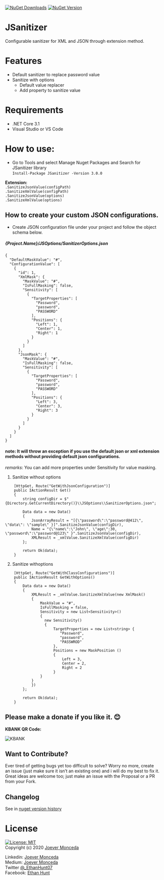 [![NuGet Downloads](https://img.shields.io/nuget/dt/JSanitizer.svg)](https://github.com/Ethan0007/JSanitizer)
[![NuGet Version](https://img.shields.io/nuget/v/JSanitizer.svg)](https://github.com/Ethan0007/JSanitizer)

# JSanitizer 
Configurable sanitizer for XML and JSON through extension method.   

# Features  
* Default sanitizer to replace password value
* Sanitize with options
    - Default value replacer
    - Add property to sanitize value

# Requirements   
 * .NET Core 3.1  
 * Visual Studio or VS Code
 
# How to use:  
* Go to Tools and select Manage Nuget Packages and Search for JSanitizer library   
```Install-Package JSanitizer -Version 3.0.0```   

**Extension:**   
```.SanitizeJsonValue(configPath)```   
```.SanitizeXmlValue(configPath)```   
```.SanitizeJsonValue(options)```   
```.SanitizeXmlValue(options)```

## How to create your custom JSON configurations.
* Create JSON configuration file under your project and follow the object schema below.

##### {Project.Name}/JSOptions/SanitizerOptions.json
```
{
  "DefaultMaskValue": "#",
  "ConfigurationValue": [
    {
      "id": 1,
      "XmlMask": {
        "MaskValue": "#",
        "IsFullMasking": false,
        "Sensitivity": [
          {
            "TargetProperties": [
              "Password",
              "password",
              "PASSWORD"
            ],
            "Positions": {
              "Left": 1,
              "Center": 1,
              "Right": 1
            }
          }
        ]
      },
      "JsonMask": {
        "MaskValue": "#",
        "IsFullMasking": false,
        "Sensitivity": [
          {
            "TargetProperties": [
              "Password",
              "password",
              "PASSWORD"
            ],
            "Positions": {
              "Left": 3,
              "Center": 3,
              "Right": 3
            }
          }
        ]
      }
    }
  ]
}
```
#### note: It will throw an exception if you use the default json or xml extension methods without providing default json configurations.
*remarks*: You can add more properties under Sensitivity for value masking.


1. Sanitize without options 
```
    [HttpGet, Route("GetWithJsonConfiguration")]
    public IActionResult Get()
    {
        string configDir = $"{Directory.GetCurrentDirectory()}\\JSOptions\\SanitizerOptions.json";

        Data data = new Data()
        {
            JsonArrayResult = "[{\"password\":\"password@412\", \"data\": \"sample\" }]".SanitizeJsonValue(configDir),
            Name = "{\"name\":\"John\", \"age\":30, \"password\":\"password@123\" }".SanitizeJsonValue(configDir),
            XMLResult = _xmlValue.SanitizeXmlValue(configDir)
        };

        return Ok(data);
    }
```

2. Sanitize withoptions 
```
    [HttpGet, Route("GetWithClassConfigurations")]
    public IActionResult GetWithOptions()
    {
        Data data = new Data()
        {
            XMLResult = _xmlValue.SanitizeXmlValue(new XmlMask()
            {
                MaskValue = "#",
                IsFullMasking = false,
                Sensitivity = new List<Sensitivity>()
                {
                  new Sensitivity()
                  {
                      TargetProperties = new List<string> {
                         "Password",
                         "password",
                         "PASSWROD"
                      },
                      Positions = new MaskPosition ()
                      {
                          Left = 3,
                          Center = 2,
                          Right = 2
                      }
                }
            }
            })
        };

        return Ok(data);
    }
```

## Please make a donate if you like it. :blush:   
**KBANK QR Code:**   

![KBANK](https://i.imgur.com/jYtO74p.jpg)

## Want to Contribute?  
Ever tired of getting bugs yet too difficult to solve? Worry no more, create an issue (just make sure it isn’t an existing one) and i will do my best to fix it. Great ideas are welcome too; just make an issue with the Proposal or a PR from your Fork.

## Changelog
See in [nuget version history](https://www.nuget.org/packages/JSanitizer/)
  
# License 
  [![License: MIT](https://img.shields.io/badge/License-MIT-yellow.svg)](https://opensource.org/licenses/MIT)  
  Copyright (c) 2020 [Joever Monceda](https://github.com/Ethan0007)

Linkedin: [Joever Monceda](https://www.linkedin.com/in/joever-monceda-55242779/)  
  Medium: [Joever Monceda](https://medium.com/@joever.monceda/new-net-core-vuejs-vuex-router-webpack-starter-kit-e94b6fdb7481)  
  Twitter [@_EthanHunt07](https://twitter.com/_EthanHunt07)  
  Facebook: [Ethan Hunt](https://www.facebook.com/nethan.hound.3/)
